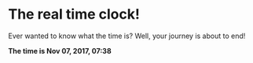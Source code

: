 # The real time clock!

Ever wanted to know what the time is? Well, your journey is about to end!

**The time is Nov 07, 2017, 07:38**